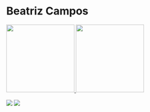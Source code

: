 # Beatriz Campos


<div>
<a href="https://github.com/BeatrizPCamposs">
<img loading="lazy" height="180em" src="https://github-readme-stats.vercel.app/api/top-langs/?username=BeatrizPCamposs&layout=compact&langs_count=7&theme=dracula"/>
<img loading="lazy" height="180em" src="https://github-readme-stats.vercel.app/api?username=BeatrizPCamposs&show_icons=true&theme=dracula&include_all_commits=true&count_private=true"/>
</div>

<br>

<div>
<a href="www.linkedin.com/in/beatriz-campos-4b43bb300/" target="_blank"><img loading="lazy" src="https://img.shields.io/badge/-LinkedIn-%230077B5?style=for-the-badge&logo=linkedin&logoColor=white" target="_blank"></a>   
<a href="https://www.instagram.com/_biacamposx/" target="_blank"><img loading="lazy" src="https://img.shields.io/badge/-Instagram-%23E4405F?style=for-the-badge&logo=instagram&logoColor=white" target="_blank"></a>
</div>

